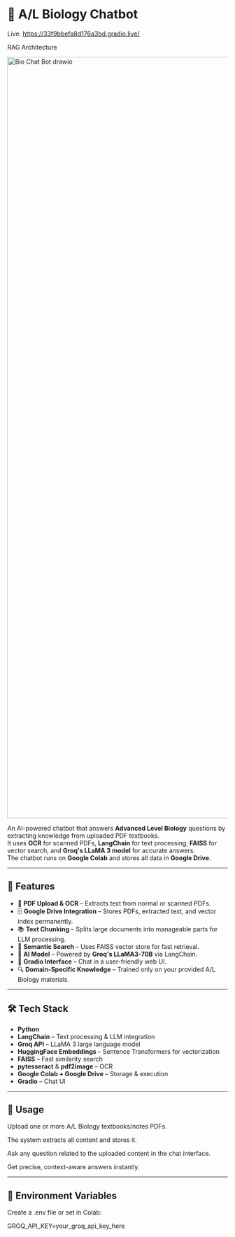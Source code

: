 # 🧠 A/L Biology Chatbot
Live: https://33f9bbefa8d176a3bd.gradio.live/

RAG Architecture

<img width="2028" height="1742" alt="Bio Chat Bot drawio" src="https://github.com/user-attachments/assets/d18cbefb-aba3-4001-8c35-47a04e9fd092" />

An AI-powered chatbot that answers **Advanced Level Biology** questions by extracting knowledge from uploaded PDF textbooks.  
It uses **OCR** for scanned PDFs, **LangChain** for text processing, **FAISS** for vector search, and **Groq's LLaMA 3 model** for accurate answers.  
The chatbot runs on **Google Colab** and stores all data in **Google Drive**.  

---

## 🚀 Features
- 📄 **PDF Upload & OCR** – Extracts text from normal or scanned PDFs.
- 🗄 **Google Drive Integration** – Stores PDFs, extracted text, and vector index permanently.
- 📚 **Text Chunking** – Splits large documents into manageable parts for LLM processing.
- 🧩 **Semantic Search** – Uses FAISS vector store for fast retrieval.
- 🤖 **AI Model** – Powered by **Groq's LLaMA3-70B** via LangChain.
- 💬 **Gradio Interface** – Chat in a user-friendly web UI.
- 🔍 **Domain-Specific Knowledge** – Trained only on your provided A/L Biology materials.

---

## 🛠 Tech Stack
- **Python**
- **LangChain** – Text processing & LLM integration
- **Groq API** – LLaMA 3 large language model
- **HuggingFace Embeddings** – Sentence Transformers for vectorization
- **FAISS** – Fast similarity search
- **pytesseract** & **pdf2image** – OCR
- **Google Colab + Google Drive** – Storage & execution
- **Gradio** – Chat UI

---
## 📌 Usage

Upload one or more A/L Biology textbooks/notes PDFs.

The system extracts all content and stores it.

Ask any question related to the uploaded content in the chat interface.

Get precise, context-aware answers instantly.

---

## 🔐 Environment Variables

Create a .env file or set in Colab:

GROQ_API_KEY=your_groq_api_key_here
